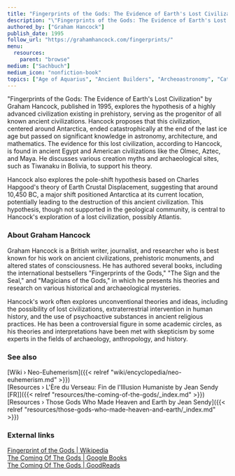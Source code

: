 ```yaml
---
title: "Fingerprints of the Gods: The Evidence of Earth's Lost Civilization"
description: "\"Fingerprints of the Gods: The Evidence of Earth's Lost Civilization\" by Graham Hancock, published in 1995, explores the hypothesis of a highly advanced civilization existing in prehistory, serving as the progenitor of all known ancient civilizations. Hancock proposes that this civilization, centered around Antarctica, ended catastrophically at the end of the last ice age but passed on significant knowledge in astronomy, architecture, and mathematics. The evidence for this lost civilization, according to Hancock, is found in ancient Egypt and American civilizations like the Olmec, Aztec, and Maya. He discusses various creation myths and archaeological sites, such as Tiwanaku in Bolivia, to support his theory."
authored_by: ["Graham Hancock"]
publish_date: 1995
follow_url: "https://grahamhancock.com/fingerprints/"
menu:
  resources:
    parent: "browse"
medium: ["Sachbuch"]
medium_icon: "nonfiction-book"
topics: ["Age of Aquarius", "Ancient Builders", "Archeoastronomy", "Cataclysm",  "Flood Geology", "Precession", "Pyramids", "The Tradition"]
---
```


"Fingerprints of the Gods: The Evidence of Earth's Lost Civilization" by Graham Hancock, published in 1995, explores the hypothesis of a highly advanced civilization existing in prehistory, serving as the progenitor of all known ancient civilizations. Hancock proposes that this civilization, centered around Antarctica, ended catastrophically at the end of the last ice age but passed on significant knowledge in astronomy, architecture, and mathematics. The evidence for this lost civilization, according to Hancock, is found in ancient Egypt and American civilizations like the Olmec, Aztec, and Maya. He discusses various creation myths and archaeological sites, such as Tiwanaku in Bolivia, to support his theory.

Hancock also explores the pole-shift hypothesis based on Charles Hapgood's theory of Earth Crustal Displacement, suggesting that around 10,450 BC, a major shift positioned Antarctica at its current location, potentially leading to the destruction of this ancient civilization. This hypothesis, though not supported in the geological community, is central to Hancock's exploration of a lost civilization, possibly Atlantis​.

### About Graham Hancock

Graham Hancock is a British writer, journalist, and researcher who is best known for his work on ancient civilizations, prehistoric monuments, and altered states of consciousness. He has authored several books, including the international bestsellers "Fingerprints of the Gods," "The Sign and the Seal," and "Magicians of the Gods," in which he presents his theories and research on various historical and archaeological mysteries.

Hancock's work often explores unconventional theories and ideas, including the possibility of lost civilizations, extraterrestrial intervention in human history, and the use of psychoactive substances in ancient religious practices. He has been a controversial figure in some academic circles, as his theories and interpretations have been met with skepticism by some experts in the fields of archaeology, anthropology, and history.

### See also

[Wiki › Neo-Euhemerism]({{< relref "wiki/encyclopedia/neo-euhemerism.md" >}})</br>
[Resources › L\'Ère du Verseau: Fin de l\'Illusion Humaniste by Jean Sendy \[FR\]]({{< relref "resources/the-coming-of-the-gods/_index.md" >}})</br>
[Resources › Those Gods Who Made Heaven and Earth by Jean Sendy]({{< relref "resources/those-gods-who-made-heaven-and-earth/_index.md" >}})</br>

### External links

[Fingerprint of the Gods | Wikipedia](https://en.wikipedia.org/wiki/Fingerprints_of_the_Gods)</br>
[The Coming Of The Gods | Google Books](https://books.google.ch/books?id=nlVlAAAACAAJ&sitesec=reviews&redir_esc=y)</br>
[The Coming Of The Gods | GoodReads](https://www.goodreads.com/book/show/4977839-the-coming-of-the-gods)</br>
